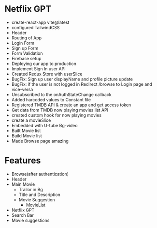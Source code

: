 # Netflix GPT

- create-react-app vite@latest
- configured TailwindCSS
- Header
- Routing of App
- Login Form
- Sign up Form
- Form Validation
- Firebase setup
- Deploying our app to production
- Implement Sign In user API
- Created Redux Store with userSlice
- BugFix: Sign up user displayName and profile picture update
- BugFix: if the user is not logged in Redirect /browse to Login page and vice-versa
- Unsubscribed  to the onAuthStateChange callback
- Added harcoded values to Constant file
- Registered TMDB API & create an app and get access token  
- Get data from TMDB now playing movies list API
- created custom hook for now playing movies
- create a movieSlice
- Embedded with U-tube Bg-video 
- Built Movie list
- Build Movie list
- Made Browse page amazing
# Features
- Browse(after authentication)
 - Header
 - Main Movie
   - Trailor in Bg
   - Title and Description
   - Movie Suggestion 
     - MovieList
- Netflix GPT
 - Search Bar
 - Movie suggestions